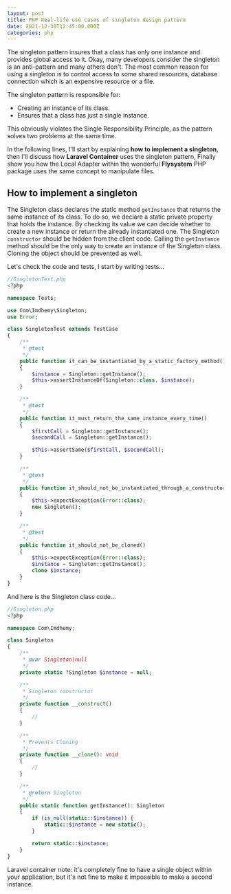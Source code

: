 ```yaml
---
layout: post
title: PHP Real-life use cases of singleton design pattern
date: 2021-12-30T12:45:00.000Z
categories: php
---
```

The singleton pattern insures that a class has only one instance and provides global access to it. Okay, many developers consider the singleton is an anti-pattern and many others don't. The most common reason for using a singleton is to control access to some shared resources, database connection which is an expensive resource or a file.

The singleton pattern is responsible for:
- Creating an instance of its class.
- Ensures that a class has just a single instance.

This obviously violates the Single Responsibility Principle, as the pattern solves two problems at the same time.

In the following lines, I'll start by explaining **how to implement a singleton**, then I'll discuss how **Laravel Container** uses the singleton pattern, Finally show you how the Local Adapter within the wonderful **Flysystem** PHP package uses the same concept to manipulate files.

## How to implement a singleton
The Singleton class declares the static method `getInstance` that returns the same instance of its class. To do so, we declare a static private property that holds the instance. By checking its value we can decide whether to create a new instance or return the already instantiated one. The Singleton `constructor` should be hidden from the client code. Calling the `getInstance` method should be the only way to create an instance of the Singleton class. Cloning the object should be prevented as well.

Let's check the code and tests, I start by writing tests...

```php
//SingletonTest.php
<?php

namespace Tests;

use Com\Imdhemy\Singleton;
use Error;

class SingletonTest extends TestCase
{
    /**
     * @test
     */
    public function it_can_be_instantiated_by_a_static_factory_method()
    {
        $instance = Singleton::getInstance();
        $this->assertInstanceOf(Singleton::class, $instance);
    }

    /**
     * @test
     */
    public function it_must_return_the_same_instance_every_time()
    {
        $firstCall = Singleton::getInstance();
        $secondCall = Singleton::getInstance();

        $this->assertSame($firstCall, $secondCall);
    }

    /**
     * @test
     */
    public function it_should_not_be_instantiated_through_a_constructor()
    {
        $this->expectException(Error::class);
        new Singleton();
    }

    /**
     * @test
     */
    public function it_should_not_be_cloned()
    {
        $this->expectException(Error::class);
        $instance = Singleton::getInstance();
        clone $instance;
    }
}

```

And here is the Singleton class code...
```php
//Singleton.php
<?php

namespace Com\Imdhemy;

class Singleton
{
    /**
     * @var Singleton|null
     */
    private static ?Singleton $instance = null;

    /**
     * Singleton constructor
     */
    private function __construct()
    {
        //
    }

    /**
     * Prevents Cloning
     */
    private function __clone(): void
    {
        //
    }

    /**
     * @return Singleton
     */
    public static function getInstance(): Singleton
    {
        if (is_null(static::$instance)) {
            static::$instance = new static();
        }

        return static::$instance;
    }
}
```

Laravel container note: it's completely fine to have a single object within your application, but it's not fine to make it impossible to make a second instance.